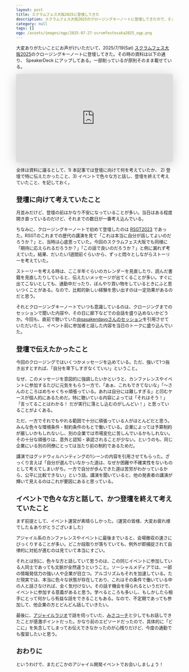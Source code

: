 ```yaml
---
layout: post
title: スクラムフェス大阪2025に登壇してきた
description: スクラムフェス大阪2025のクロージングキーノートに登壇してきたので、そこで伝えたかったこと、感じたことを記しています。
category: null
tags: []
ogp: /assets/images/ogp/2025-07-27-scrumfestosaka2025_ogp.png
---
```


大変ありがたいことにお声がけいただいて、2025/7/19(Sat) [スクラムフェス大阪2025](https://www.scrumosaka.org/)のクロージングキーノートに登壇してきた。その時の資料は以下の通り、 SpeakerDeck にアップしてある。一部削っているが原則そのまま載せている。

<iframe class="speakerdeck-iframe" frameborder="0" src="https://speakerdeck.com/player/b6b75228aa7b4cc2a069b699a7cb6d0f" title="最高のステークホルダーになるために / Striving to be the best stakeholder" allowfullscreen="true" style="border: 0px; background: padding-box padding-box rgba(0, 0, 0, 0.1); margin: 0px; padding: 0px; border-radius: 6px; box-shadow: rgba(0, 0, 0, 0.2) 0px 5px 40px; width: 100%; height: auto; aspect-ratio: 560 / 314;" data-ratio="1.78343949044586"></iframe>

全体は資料に譲るとして、1) 本記事では登壇に向けて何を考えていたか、 2) 登壇で特に伝えたかったこと、3) イベントで色々な方と話し、登壇を終えて考えていたこと、を記しておく。

## 登壇に向けて考えていたこと

月並みだけど、登壇の前はかなり不安になっていることが多い。当日はある程度開き直っているのだけど、それまでの数日が一番考え込んでいる。

ちなみに、クロージングキーノートで初めて登壇したのは [RSGT2023](https://2023.scrumgatheringtokyo.org/) であった。RSGTのこれまでの歴代の講演を見て「これは本当に自分が話してよいのだろうか？」と、当時は心底思っていた。今回のスクラムフェス大阪でも同様に「期待に応えられるだろうか？」「この話で良いのだろうか？」と例に漏れず考えていた。結果、だいたい1週間前ぐらいから、ずっと悶々としながらストーリーを考えていた。

ストーリーを考える時は、ここ半年ぐらいのカレンダーを見直したり、読んだ書籍を見直したりしていると、伝えたいメッセージが出てくることが多い。すぐに出てこないとしても、通勤中だったり、ぼんやり買い物をしているときにふと思いつくことがある。なので、比較的新しい経験を思い出すのは一定効果があるのだと思う。

それとクロージングキーノートでいつも意識しているのは、クロージングまでのセッションで聞いた内容や、その日に廊下などでの会話を盛り込めないかどうか。今回も、直前で聴いていた[@sasakendayoさんのセッション](https://speakerdeck.com/sasakendayo/motuto-qi-yue-jiao-she-yorimogu-ke-tonoxie-diao-wo-xie-diao-wozhu-keruqi-yue-toguan-xi-dukuri)を引用させていただいたし、イベント前に参加者と話した内容を当日のトークに盛り込んでいた。

## 登壇で伝えたかったこと

今回のクロージングではいくつかメッセージを込めている。ただ、強いて1つ抜き出すとすれば、「自分を卑下しすぎなくていい」ということ。

なぜ、このメッセージを意図的に強調したいかというと、カンファレンスやイベントに参加するたびに元気をもらう一方で、「あぁ、これもできてないな」「〜さんのところはめちゃくちゃ頑張っている。あれは自分には難しすぎる」と凹むケースが個人的にあるためだ。特に聴いている内容によっては「それはそう！」「言ってることはわかる！ だが実行に落とし込むのがしんどい！」と思っていることがよくある。

ただ、一方でそれでもやれる範囲で十分に頑張っている人がほとんどだと思う。みんな色々な環境条件・制約条件のもとで働いている。企業によっては予算制約が厳しいかもしれないし、別の企業では市場変化に苦しんでいるかもしれない。その十分な頑張りは、意外と認知・承認されることが少ない。というのも、同じ企業にいる別の同僚にとっては当たり前の制約であるためだ。

講演ではグッドウィルハンティングの1シーンの内容を引用させてもらった。ざっくり言えば「自分が選んでいなかった道は、なぜか困難や不確実性をないものとして考えてしまいがち。一方で自分が歩んできた道は苦労がわかっているから、公平に比較できない」という話。講演を聞いていると、他の発表者の講演が輝いて見えるのはこれが要因にあると思っている。

##  イベントで色々な方と話して、かつ登壇を終えて考えていたこと

まず前提として、イベント運営が素晴らしかった。（運営の皆様、大変お疲れ様でした＆ありがとうございました）

アジャイル系のカンファレンスやイベントに最後までいると、会場撤収の速さにびっくりすることが多い。どこか段取りが落ちていても、例外が即捕捉されて自律的に対処が進むのは見ていて本当にすごい。

それとは別に、色々な方と話していて思うのは、この同じイベントに参加している人同士であっても文脈が全然違うということ。ソーシャルメディアでは、一部の情報発信力の強い人や企業が目立つ。アルゴリズムもそれを加速している。ただ現実では、本当に色々な状態が存在しており、これはその条件で働いている中の人と話さなければ、全く気付けない。その話す機会を得られるというだけで、イベントに参加する意義があると思う。学べるところも多いし、もしかしたら相手にとって何かしら有益な話をできることもある。なので、不定期であっても参加して、他企業の方とどんどん話していきたい。

最後に、[アジャイルラジオ](https://agileradio.github.io/2020/12/14/1/)で話を伺っていた、[みさコーチ](https://www.misa-coach.com/)と少しでもお話しできたことが感激ポイントだった。かなり前のエピソードだったので、具体的に「どこに」を失念してしまってお伝えできなかったのが心残りだけど、今度の通勤でも復習したいと思う。

## おわりに

というわけで、またどこかのアジャイル開発イベントでお会いしましょう！